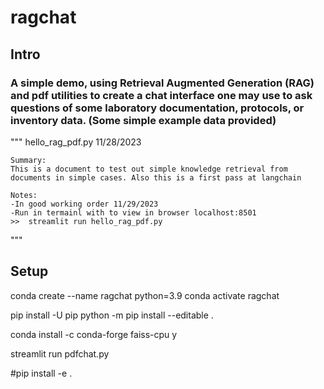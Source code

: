 # ragchat
## Intro
### A simple demo, using Retrieval Augmented Generation (RAG) and pdf utilities to create a chat interface one may use to ask questions of some laboratory documentation, protocols, or inventory data. (Some simple example data provided)


""" hello_rag_pdf.py            11/28/2023

    Summary:
    This is a document to test out simple knowledge retrieval from documents in simple cases. Also this is a first pass at langchain

    Notes:
    -In good working order 11/29/2023
    -Run in termainl with to view in browser localhost:8501 
    >>  streamlit run hello_rag_pdf.py

"""


## Setup




conda create --name ragchat python=3.9
conda activate ragchat

pip install -U pip
python -m pip install --editable .

<!-- FAISS install 
https://github.com/facebookresearch/faiss/blob/main/INSTALL.md -->
conda install -c conda-forge faiss-cpu
y


<!-- pip install langchain python-dotenv openai streamlit pypdf pytest -->

streamlit run pdfchat.py





#pip install -e .



